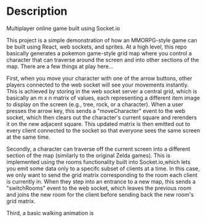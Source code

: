 # Description
Multiplayer online game built using Socket.io

This project is a simple demonstration of how an MMORPG-style game can be built using React, web sockets, and sprites. At a high level, this repo basically generates a pokemon game-style grid map where you control a character that can traverse around the screen and into other sections of the map. There are a few things at play here...

First, when you move your character with one of the arrow buttons, other players connected to the web socket will see your movements instantly. This is achieved by storing in the web socket server a central grid, which is basically an m x n matrix of values, each representing a different item image to display on the screen (e.g., tree, rock, or a character). When a user presses the arrow key, this sends a "moveCharacter" event to the web socket, which then clears out the character's current square and rerenders it on the new adjacent square. This updated matrix is then emitted out to every client connected to the socket so that everyone sees the same screen at the same time.

Secondly, a character can traverse off the current screen into a different section of the map (similarly to the original Zelda games). This is implemented using the rooms functionality built into Socket.io,which lets you emit some data only to a specifc subset of clients at a time. In this case, we only want to send the grid matrix corresponding to the room each client is currently in. When they step into an entrance to a new map, this sends a "switchRooms" event to the web socket, which leaves the previous room and joins the new room for the client before sending back the new room's grid matrix.

Third, a basic walking animation is  